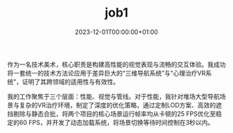 ﻿---
date: 2023-12-01T00:00:00+01:00
draft: false
title: "job1"
jobTitle: "技术美术"
company: "天津戊峰科技发展有限公司"
duration: "2022.03-2022.08"

---


作为一名技术美术，核心职责是构建高性能的视觉表现与流畅的交互体验。我成功将一套统一的技术方法论应用于差异巨大的“三维导航系统”与“心理治疗VR系统”，证明了其跨领域的适用性与有效性。

我的工作聚焦于三个层面：性能、视觉与管线。对于性能，我针对堆场大型导航场景与复杂的VR治疗环境，制定了深度的优化策略，通过定制LOD方案、高效的遮挡剔除与静态合批，将两个项目的核心场景运行帧率均从卡顿的25 FPS优化至稳定的60 FPS，并开发了动态加载系统，将场景切换等待时间控制在3秒以内。
